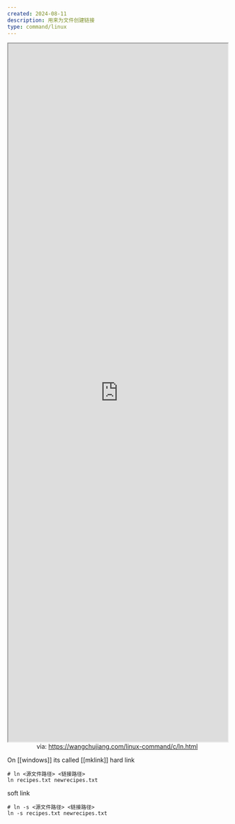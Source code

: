 ```yaml
---
created: 2024-08-11
description: 用来为文件创建链接
type: command/linux
---
```


<iframe src='https://wangchujiang.com/linux-command/c/ln.html' style='height:40vh;width:100%' class='iframe-radius' allow='fullscreen'></iframe>
<center>via: <a href='https://wangchujiang.com/linux-command/c/ln.html' target='_blank' class='external-link'>https://wangchujiang.com/linux-command/c/ln.html</a></center>

On [[windows]] its called [[mklink]]
hard link
```shell
# ln <源文件路径> <链接路径>
ln recipes.txt newrecipes.txt
```
soft link
```shell
# ln -s <源文件路径> <链接路径>
ln -s recipes.txt newrecipes.txt
```
